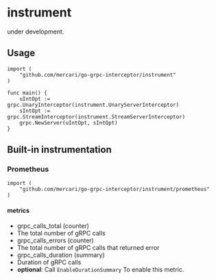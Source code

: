 # instrument

under development.

## Usage

```golang
import (
	"github.com/mercari/go-grpc-interceptor/instrument"
)

func main() {
	uIntOpt := grpc.UnaryInterceptor(instrument.UnaryServerInterceptor)
	sIntOpt := grpc.StreamInterceptor(instrument.StreamServerInterceptor)
	grpc.NewServer(uIntOpt, sIntOpt)
}
```

## Built-in instrumentation

### Prometheus

```golang
import (
	"github.com/mercari/go-grpc-interceptor/instrument/prometheus"
)
```

#### metrics

- grpc_calls_total (counter)
 - The total number of gRPC calls 
- grpc_calls_errors  (counter)
 - The total number of gRPC calls that returned error
- grpc_calls_duration (summary)
 - Duration of gRPC calls
 - **optional**: Call `EnableDurationSummary` To enable this metric.
